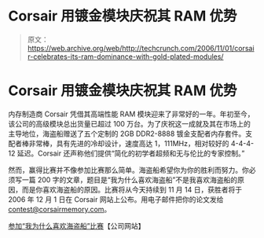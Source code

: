 # Corsair 用镀金模块庆祝其 RAM 优势

> 原文：<https://web.archive.org/web/http://techcrunch.com/2006/11/01/corsair-celebrates-its-ram-dominance-with-gold-plated-modules/>

# Corsair 用镀金模块庆祝其 RAM 优势

内存制造商 Corsair 凭借其高端性能 RAM 模块迎来了非常好的一年。年初至今，该公司的高级模块总出货量已超过 100 万台。为了庆祝这一成就及其在市场上的主导地位，海盗船赠送了五个定制的 2GB DDR2-8888 镀金支配者内存套件。支配者棒非常棒，具有先进的冷却设计，速度高达 1，111MHz，相对较好的 4-4-4-12 延迟。Corsair 还声称他们提供“简化的初学者超频和无与伦比的专家控制。”

然而，赢得比赛并不像参加比赛那么简单。海盗船希望你为你的胜利而努力。你必须写一篇 200 字的文章，题目是“我为什么喜欢海盗船”不是我喜欢海盗船的原因，而是你喜欢海盗船的原因。比赛将从今天持续到 11 月 14 日，获胜者将于 2006 年 12 月 1 日在 Corsair 网站上公布。用电子邮件把你的论文发给 contest@corsairmemory.com。

[参加“我为什么喜欢海盗船”比赛](https://web.archive.org/web/20130627211715/http://www.corsair.com/)【公司网站】